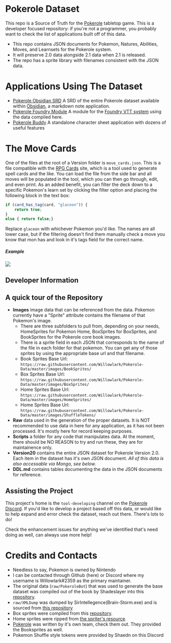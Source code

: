 # Pokerole Dataset

This repo is a Source of Truth for the [Pokerole](https://www.pokeroleproject.com/) tabletop game. This is a developer focused repository: if you're not a programmer, you probably want to check the list of applications built off of this data. 

- This repo contains JSON documents for Pokemon, Natures, Abilities, Moves, and Learnsets for the Pokerole system. 
- It will preserve 2.0 data alongside 2.1 data when 2.1 is released. 
- The repo has a sprite library with filenames consistent with the JSON data.

# Applications Using The Dataset

- [Pokerole Obsidian SRD](https://github.com/Willowlark/PokeroleObsidianSRD) A SRD of the entire Pokerole dataset available within [Obsidian](https://obsidian.md/), a markdown note application. 
- [Pokerole Foundry Module](https://github.com/tech-ticks/foundry-pokerole) A module for the [Foundry VTT system](https://foundryvtt.com/) using the data compiled here.
- [Pokerole Buddy](https://discord.com/channels/245675629515767809/641511676251865118/1208309716548198451) A standalone character sheet application with dozens of useful features

# The Move Cards

One of the files at the root of a Version folder is `move_cards.json`. This is a file compatible with the [RPG Cards](https://rpg-cards.vercel.app/) site, which is a tool used to generate spell cards and the like. You can load the file from the side bar and all moves will be populated in the tool, which you can then go through, edit, and even print. As an added benefit, you can filter the deck down to a specific Pokemon's learn set by clicking the filter option and placing the following block in the text box:

```javascript
if (card_has_tag(card, "glaceon")) {
    return true;
}
else { return false;}
```

Replace `glaceon` with whichever Pokemon you'd like. The names are all lower case, but if the filtering doesn't find them manually check a move you know that mon has and look in it's tags field for the correct name. 

##### Example

![](https://i.imgur.com/VSfqKYt.png)

## Developer Information

## A quick tour of the Repository

- **Images** image data that can be referenced from the data. Pokemon currently have a "Sprite" attribute contains the filename of that Pokemon's image. 
  - There are three subfolders to pull from, depending on your needs, HomeSprites for Pokemon Home, BoxSprites for BoxSprites, and BookSprites for the Pokerole core book images.
  - There is a sprite field in each JSON that corresponds to the name of the file in each folder for that pokemon. You can get any of those sprites by using the appropriate base url and that filename. 
  - Book Sprites Base Url: `https://raw.githubusercontent.com/Willowlark/Pokerole-Data/master/images/BookSprites/`
  - Box Sprites Base Url: `https://raw.githubusercontent.com/Willowlark/Pokerole-Data/master/images/BoxSprites/`
  - Home Sprites Base Url: `https://raw.githubusercontent.com/Willowlark/Pokerole-Data/master/images/HomeSprites/`
  - Home Sprites Base Url: `https://raw.githubusercontent.com/Willowlark/Pokerole-Data/master/images/ShuffleTokens/`
- **Raw** data used in the generation of the proper datasets. It is NOT recommended to use data in here for any application, as it has not been processed. It's mostly here for record keeping purposes.
- **Scripts** a folder for any code that manipulates data. At the moment, there should be NO REASON to try and run these, they are for maintainence only.
- **Version20** contains the entire JSON dataset for Pokerole Version 2.0. Each item in the dataset has it's own JSON document. *All of this data is also accessable via Mongo, see below.*
- **DDL.md** contains tables documenting the data in the JSON documents for reference.

## Assisting the Project

This project's home is the `tool-developing` channel on the [Pokerole Discord](https://discord.gg/95DFpdMVcC). If you'd like to develop a project based off this data, or would like to help expand and error check the dataset, reach out there. There's lots to do! 

Check the enhancement issues for anything we've identified that's need doing as well, can always use more help!

# Credits and Contacts

- Needless to say, Pokemon is owned by Nintendo
- I can be contacted through Github (here) or Discord where my username is Willowlark#2359 as the primary maintainer. 
- The original data (`raw/PokeroleBot`) that was used to generate the base dataset was compiled out of the book by Shadeslayer into this [repository](https://github.com/XShadeSlayerXx/PokeRole-Discord.py-Base). 
- `raw/XMLDump` was dumped by SirIntellegence(Brain-Storm.exe) and is sourced from [this repository](https://github.com/SirIntellegence/pokerole-tools/releases/tag/v0.0.0)
- Box sprites were compiled from this [repository](https://github.com/msikma/pokesprite).
- Home sprites were ripped from [the spriter's resource](https://www.spriters-resource.com/nintendo_switch/pokemonhome/).
- [Pokerole](https://www.pokeroleproject.com/) was written by it's own team, check them out. They provided the Booksprites as well.
- Pokemon Shuffle style tokens were provided by Shaedn on this Discord

